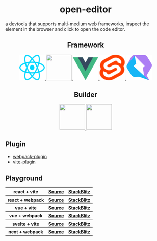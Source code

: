 <h1 align="center">open-editor</h1>

a devtools that supports multi-medium web frameworks, inspect the element in the browser and click to open the code editor.

<h2 align="center">Framework</h2>

<div align="center">
    <a target="_blank" href="https://react.dev">
        <img width="80" height="80" src="./public/react.svg" />
    </a>
     <a target="_blank" href="https://nextjs.org">
      <picture>
        <source width="80" height="80" media="(prefers-color-scheme: dark)" srcset="https://assets.vercel.com/image/upload/v1662130559/nextjs/Icon_dark_background.png">
        <img width="80" height="80" src="https://assets.vercel.com/image/upload/v1662130559/nextjs/Icon_light_background.png" height="128">
      </picture>
    </a>
    <a target="_blank" href="https://vuejs.org">
        <img width="80" height="80" src="./public/vue.svg" />
    </a>
    <a target="_blank" href="https://svelte.dev">
        <img width="80" height="80" src="./public/svelte.svg" />
    </a>
     <a target="_blank" href="https://qwik.builder.io">
        <img width="80" height="80" src="./public/qwik.svg" />
    </a>
</div>

<h2 align="center">Builder</h2>

<div align="center">
    <a target="_blank" href="https://webpack.js.org">
        <img width="80" height="80" src="https://webpack.js.org/assets/icon-square-big.svg" />
    </a>
    <a target="_blank" href="https://vitejs.dev">
        <img width="80" height="80" src="https://vitejs.dev/logo.svg" />
    </a>
</div>

## Plugin

- [webpack-plugin](https://github.com/zjxxxxxxxxx/open-editor/tree/main/packages/webpack)
- [vite-plugin](https://github.com/zjxxxxxxxxx/open-editor/tree/main/packages/vite)

## Playground

<table>
  <tbody>
    <tr>
      <th>react + vite</th>
      <th>
        <a
          href="https://github.com/zjxxxxxxxxx/open-editor/tree/main/playground/react-vite"
        >
          Source
        </a>
      </th>
      <th>
        <a
          href="https://stackblitz.com/github/zjxxxxxxxxx/open-editor/tree/main/playground/react-vite"
        >
          StackBlitz
        </a>
      </th>
    </tr>
    <tr>
      <th>react + webpack</th>
      <th>
        <a
          href="https://github.com/zjxxxxxxxxx/open-editor/tree/main/playground/react-webpack"
        >
          Source
        </a>
      </th>
      <th>
        <a
          href="https://stackblitz.com/github/zjxxxxxxxxx/open-editor/tree/main/playground/react-webpack"
        >
          StackBlitz
        </a>
      </th>
    </tr>
    <tr>
      <th>vue + vite</th>
      <th>
        <a
          href="https://github.com/zjxxxxxxxxx/open-editor/tree/main/playground/vue-vite"
        >
          Source
        </a>
      </th>
      <th>
        <a
          href="https://stackblitz.com/github/zjxxxxxxxxx/open-editor/tree/main/playground/vue-vite"
        >
          StackBlitz
        </a>
      </th>
    </tr>
    <tr>
      <th>vue + webpack</th>
      <th>
        <a
          href="https://github.com/zjxxxxxxxxx/open-editor/tree/main/playground/vue-webpack"
        >
          Source
        </a>
      </th>
      <th>
        <a
          href="https://stackblitz.com/github/zjxxxxxxxxx/open-editor/tree/main/playground/vue-webpack"
        >
          StackBlitz
        </a>
      </th>
    </tr>
    <tr>
      <th>svelte + vite</th>
      <th>
        <a
          href="https://github.com/zjxxxxxxxxx/open-editor/tree/main/playground/svelte-vite"
        >
          Source
        </a>
      </th>
      <th>
        <a
          href="https://stackblitz.com/github/zjxxxxxxxxx/open-editor/tree/main/playground/svelte-vite"
        >
          StackBlitz
        </a>
      </th>
    </tr>
    <tr>
      <th>next + webpack</th>
      <th>
        <a
          href="https://github.com/zjxxxxxxxxx/open-editor/tree/main/playground/next-webpack"
        >
          Source
        </a>
      </th>
      <th>
        <a
          href="https://stackblitz.com/github/zjxxxxxxxxx/open-editor/tree/main/playground/next-webpack"
        >
          StackBlitz
        </a>
      </th>
    </tr>
  </tbody>
</table>
